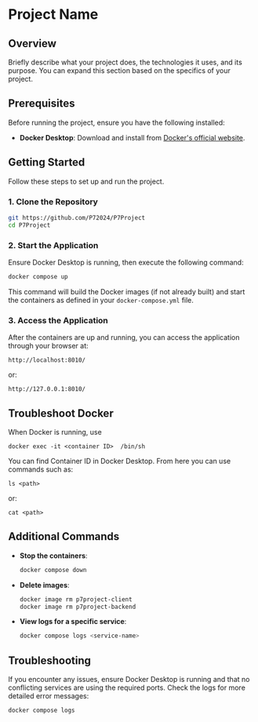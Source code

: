 
# Project Name

## Overview
Briefly describe what your project does, the technologies it uses, and its purpose. You can expand this section based on the specifics of your project.

## Prerequisites
Before running the project, ensure you have the following installed:

- **Docker Desktop**: Download and install from [Docker's official website](https://www.docker.com/products/docker-desktop).

## Getting Started
Follow these steps to set up and run the project.

### 1. Clone the Repository
```bash
git https://github.com/P72024/P7Project
cd P7Project
```

### 2. Start the Application
Ensure Docker Desktop is running, then execute the following command:

```bash
docker compose up
```

This command will build the Docker images (if not already built) and start the containers as defined in your `docker-compose.yml` file.

### 3. Access the Application
After the containers are up and running, you can access the application through your browser at:

```
http://localhost:8010/
```
or:
```
http://127.0.0.1:8010/
```

## Troubleshoot Docker
When Docker is running, use 
```
docker exec -it <container ID>  /bin/sh
```
You can find Container ID in Docker Desktop.
From here you can use commands such as:
```
ls <path>
```
or: 
```
cat <path>
```


## Additional Commands

- **Stop the containers**:

  ```bash
  docker compose down
  ```
- **Delete images**:

  ```bash
  docker image rm p7project-client
  docker image rm p7project-backend
  ```


- **View logs for a specific service**:

  ```bash
  docker compose logs <service-name>
  ```

## Troubleshooting
If you encounter any issues, ensure Docker Desktop is running and that no conflicting services are using the required ports. Check the logs for more detailed error messages:

```bash
docker compose logs
```


